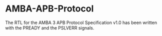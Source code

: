 # AMBA-APB-Protocol
The RTL for the  AMBA 3 APB Protocol Specification v1.0 has been written with the PREADY and the PSLVERR signals.
